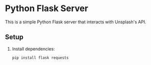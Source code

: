 # Python Flask Server

This is a simple Python Flask server that interacts with Unsplash's API.

## Setup

1. Install dependencies:

   ```bash
   pip install flask requests
   ```
